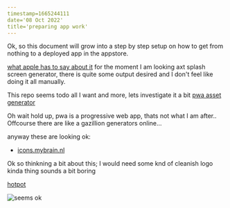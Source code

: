 ```yaml
---
timestamp=1665244111
date='08 Oct 2022'
title='preparing app work'
---
```


Ok, so this document will grow into a step by step setup on how to get from nothing to a deployed app in the appstore.

[what apple has to say about it](https://www.tutlane.com/tutorial/ios/ios-launch-screen-splash-screen)
for the moment I am looking axt splash screen generator, there is quite some output desired and I don't feel like doing it all manually.

This repo seems todo all I want and more, lets investigate it a bit
[pwa asset generator](https://github.com/elegantapp/pwa-asset-generator)

Oh wait hold up, pwa is a progressive web app, thats not what I am after..
Offcourse there are like a gazillion generators online...

anyway these are looking ok:  

- [icons.mybrain.nl](https://icons.mybrain.nl/)

Ok so thinkning a bit about this; I would need some knd of cleanish logo kinda thing
sounds a bit boring

[hotpot](https://hotpot.ai)

![seems ok](/assets/images/hotpot.png)
